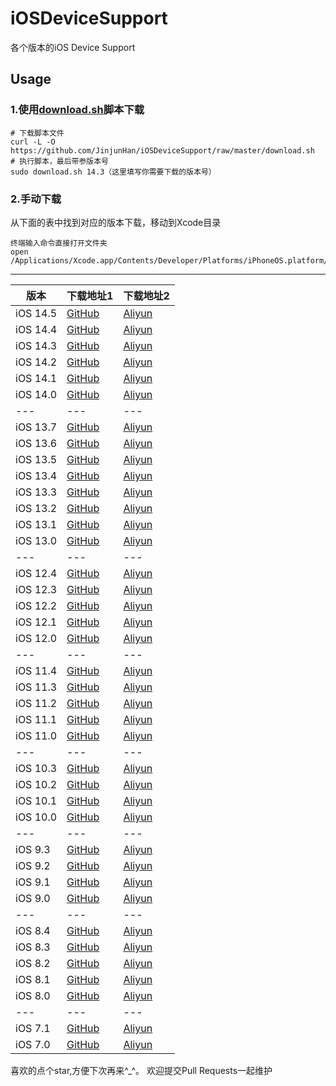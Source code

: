# iOSDeviceSupport
各个版本的iOS Device Support

## Usage

### 1.使用[download.sh](https://github.com/JinjunHan/iOSDeviceSupport/raw/master/download.sh)脚本下载
```
# 下载脚本文件
curl -L -O https://github.com/JinjunHan/iOSDeviceSupport/raw/master/download.sh
# 执行脚本，最后带参版本号
sudo download.sh 14.3（这里填写你需要下载的版本号）
```
### 2.手动下载
从下面的表中找到对应的版本下载，移动到Xcode目录
```
终端输入命令直接打开文件夹
open /Applications/Xcode.app/Contents/Developer/Platforms/iPhoneOS.platform/DeviceSupport
```

-------

| 版本 | 下载地址1 | 下载地址2
| --- | --- | --- |
| iOS 14.5 | [GitHub](https://github.com/JinjunHan/iOSDeviceSupport/raw/master/DeviceSupport/14.5.zip) | [Aliyun](https://code.aliyun.com/hanjinjun/iOSDeviceSupoort/raw/master/DeviceSupport/14.5.zip) |
| iOS 14.4 | [GitHub](https://github.com/JinjunHan/iOSDeviceSupport/raw/master/DeviceSupport/14.4.zip) | [Aliyun](https://code.aliyun.com/hanjinjun/iOSDeviceSupoort/raw/master/DeviceSupport/14.4.zip) |
| iOS 14.3 | [GitHub](https://github.com/JinjunHan/iOSDeviceSupport/raw/master/DeviceSupport/14.3.zip) | [Aliyun](https://code.aliyun.com/hanjinjun/iOSDeviceSupoort/raw/master/DeviceSupport/14.3.zip) |
| iOS 14.2 | [GitHub](https://github.com/JinjunHan/iOSDeviceSupport/raw/master/DeviceSupport/14.2.zip) | [Aliyun](https://code.aliyun.com/hanjinjun/iOSDeviceSupoort/raw/master/DeviceSupport/14.2.zip) |
| iOS 14.1 | [GitHub](https://github.com/JinjunHan/iOSDeviceSupport/raw/master/DeviceSupport/14.1.zip) | [Aliyun](https://code.aliyun.com/hanjinjun/iOSDeviceSupoort/raw/master/DeviceSupport/14.1.zip) |
| iOS 14.0 | [GitHub](https://github.com/JinjunHan/iOSDeviceSupport/raw/master/DeviceSupport/14.0.zip) | [Aliyun](https://code.aliyun.com/hanjinjun/iOSDeviceSupoort/raw/master/DeviceSupport/14.0.zip) |
| --- | --- | --- |
| iOS 13.7 | [GitHub](https://github.com/JinjunHan/iOSDeviceSupport/raw/master/DeviceSupport/13.7.zip) | [Aliyun](https://code.aliyun.com/hanjinjun/iOSDeviceSupoort/raw/master/DeviceSupport/13.7.zip) |
| iOS 13.6 | [GitHub](https://github.com/JinjunHan/iOSDeviceSupport/raw/master/DeviceSupport/13.6.zip) | [Aliyun](https://code.aliyun.com/hanjinjun/iOSDeviceSupoort/raw/master/DeviceSupport/13.6.zip) |
| iOS 13.5 | [GitHub](https://github.com/JinjunHan/iOSDeviceSupport/raw/master/DeviceSupport/13.5.zip) | [Aliyun](https://code.aliyun.com/hanjinjun/iOSDeviceSupoort/raw/master/DeviceSupport/13.5.zip) |
| iOS 13.4 | [GitHub](https://github.com/JinjunHan/iOSDeviceSupport/raw/master/DeviceSupport/13.4.zip) | [Aliyun](https://code.aliyun.com/hanjinjun/iOSDeviceSupoort/raw/master/DeviceSupport/13.4.zip) |
| iOS 13.3 | [GitHub](https://github.com/JinjunHan/iOSDeviceSupport/raw/master/DeviceSupport/13.3.zip) | [Aliyun](https://code.aliyun.com/hanjinjun/iOSDeviceSupoort/raw/master/DeviceSupport/13.3.zip) |
| iOS 13.2 | [GitHub](https://github.com/JinjunHan/iOSDeviceSupport/raw/master/DeviceSupport/13.2.zip) | [Aliyun](https://code.aliyun.com/hanjinjun/iOSDeviceSupoort/raw/master/DeviceSupport/13.2.zip) |
| iOS 13.1 | [GitHub](https://github.com/JinjunHan/iOSDeviceSupport/raw/master/DeviceSupport/13.1.zip) | [Aliyun](https://code.aliyun.com/hanjinjun/iOSDeviceSupoort/raw/master/DeviceSupport/13.1.zip) |
| iOS 13.0 | [GitHub](https://github.com/JinjunHan/iOSDeviceSupport/raw/master/DeviceSupport/13.0.zip) | [Aliyun](https://code.aliyun.com/hanjinjun/iOSDeviceSupoort/raw/master/DeviceSupport/13.0.zip) |
| --- | --- | --- |
| iOS 12.4 | [GitHub](https://github.com/JinjunHan/iOSDeviceSupport/raw/master/DeviceSupport/12.4.zip) | [Aliyun](https://code.aliyun.com/hanjinjun/iOSDeviceSupoort/raw/master/DeviceSupport/12.4.zip) |
| iOS 12.3 | [GitHub](https://github.com/JinjunHan/iOSDeviceSupport/raw/master/DeviceSupport/12.3.zip) | [Aliyun](https://code.aliyun.com/hanjinjun/iOSDeviceSupoort/raw/master/DeviceSupport/12.3.zip) |
| iOS 12.2 | [GitHub](https://github.com/JinjunHan/iOSDeviceSupport/raw/master/DeviceSupport/12.2.zip) | [Aliyun](https://code.aliyun.com/hanjinjun/iOSDeviceSupoort/raw/master/DeviceSupport/12.2.zip) |
| iOS 12.1 | [GitHub](https://github.com/JinjunHan/iOSDeviceSupport/raw/master/DeviceSupport/12.1.zip) | [Aliyun](https://code.aliyun.com/hanjinjun/iOSDeviceSupoort/raw/master/DeviceSupport/12.1.zip) |
| iOS 12.0 | [GitHub](https://github.com/JinjunHan/iOSDeviceSupport/raw/master/DeviceSupport/12.0.zip) | [Aliyun](https://code.aliyun.com/hanjinjun/iOSDeviceSupoort/raw/master/DeviceSupport/12.0.zip) |
| --- | --- | --- |
| iOS 11.4 | [GitHub](https://github.com/JinjunHan/iOSDeviceSupport/raw/master/DeviceSupport/11.4.zip) | [Aliyun](https://code.aliyun.com/hanjinjun/iOSDeviceSupoort/raw/master/DeviceSupport/11.4.zip) |
| iOS 11.3 | [GitHub](https://github.com/JinjunHan/iOSDeviceSupport/raw/master/DeviceSupport/11.3.zip) | [Aliyun](https://code.aliyun.com/hanjinjun/iOSDeviceSupoort/raw/master/DeviceSupport/11.3.zip) |
| iOS 11.2 | [GitHub](https://github.com/JinjunHan/iOSDeviceSupport/raw/master/DeviceSupport/11.2.zip) | [Aliyun](https://code.aliyun.com/hanjinjun/iOSDeviceSupoort/raw/master/DeviceSupport/11.2.zip) |
| iOS 11.1 | [GitHub](https://github.com/JinjunHan/iOSDeviceSupport/raw/master/DeviceSupport/11.1.zip) | [Aliyun](https://code.aliyun.com/hanjinjun/iOSDeviceSupoort/raw/master/DeviceSupport/11.1.zip) |
| iOS 11.0 | [GitHub](https://github.com/JinjunHan/iOSDeviceSupport/raw/master/DeviceSupport/11.0.zip) | [Aliyun](https://code.aliyun.com/hanjinjun/iOSDeviceSupoort/raw/master/DeviceSupport/11.0.zip) |
| --- | --- | --- |
| iOS 10.3 | [GitHub](https://github.com/JinjunHan/iOSDeviceSupport/raw/master/DeviceSupport/10.3.zip) | [Aliyun](https://code.aliyun.com/hanjinjun/iOSDeviceSupoort/raw/master/DeviceSupport/10.3.zip) |
| iOS 10.2 | [GitHub](https://github.com/JinjunHan/iOSDeviceSupport/raw/master/DeviceSupport/10.2.zip) | [Aliyun](https://code.aliyun.com/hanjinjun/iOSDeviceSupoort/raw/master/DeviceSupport/10.2.zip) |
| iOS 10.1 | [GitHub](https://github.com/JinjunHan/iOSDeviceSupport/raw/master/DeviceSupport/10.1.zip) | [Aliyun](https://code.aliyun.com/hanjinjun/iOSDeviceSupoort/raw/master/DeviceSupport/10.1.zip) |
| iOS 10.0 | [GitHub](https://github.com/JinjunHan/iOSDeviceSupport/raw/master/DeviceSupport/10.0.zip) | [Aliyun](https://code.aliyun.com/hanjinjun/iOSDeviceSupoort/raw/master/DeviceSupport/10.0.zip) |
| --- | --- | --- |
| iOS 9.3 | [GitHub](https://github.com/JinjunHan/iOSDeviceSupport/raw/master/DeviceSupport/9.3.zip) | [Aliyun](https://code.aliyun.com/hanjinjun/iOSDeviceSupoort/raw/master/DeviceSupport/9.3.zip) |
| iOS 9.2 | [GitHub](https://github.com/JinjunHan/iOSDeviceSupport/raw/master/DeviceSupport/9.2.zip) | [Aliyun](https://code.aliyun.com/hanjinjun/iOSDeviceSupoort/raw/master/DeviceSupport/9.2.zip) |
| iOS 9.1 | [GitHub](https://github.com/JinjunHan/iOSDeviceSupport/raw/master/DeviceSupport/9.1.zip) | [Aliyun](https://code.aliyun.com/hanjinjun/iOSDeviceSupoort/raw/master/DeviceSupport/9.1.zip) |
| iOS 9.0 | [GitHub](https://github.com/JinjunHan/iOSDeviceSupport/raw/master/DeviceSupport/9.0.zip) | [Aliyun](https://code.aliyun.com/hanjinjun/iOSDeviceSupoort/raw/master/DeviceSupport/9.0.zip) |
| --- | --- | --- |
| iOS 8.4 | [GitHub](https://github.com/JinjunHan/iOSDeviceSupport/raw/master/DeviceSupport/8.4.zip) | [Aliyun](https://code.aliyun.com/hanjinjun/iOSDeviceSupoort/raw/master/DeviceSupport/8.4.zip) |
| iOS 8.3 | [GitHub](https://github.com/JinjunHan/iOSDeviceSupport/raw/master/DeviceSupport/8.3.zip) | [Aliyun](https://code.aliyun.com/hanjinjun/iOSDeviceSupoort/raw/master/DeviceSupport/8.3.zip) |
| iOS 8.2 | [GitHub](https://github.com/JinjunHan/iOSDeviceSupport/raw/master/DeviceSupport/8.2.zip) | [Aliyun](https://code.aliyun.com/hanjinjun/iOSDeviceSupoort/raw/master/DeviceSupport/8.2.zip) |
| iOS 8.1 | [GitHub](https://github.com/JinjunHan/iOSDeviceSupport/raw/master/DeviceSupport/8.1.zip) | [Aliyun](https://code.aliyun.com/hanjinjun/iOSDeviceSupoort/raw/master/DeviceSupport/8.1.zip) |
| iOS 8.0 | [GitHub](https://github.com/JinjunHan/iOSDeviceSupport/raw/master/DeviceSupport/8.0.zip) | [Aliyun](https://code.aliyun.com/hanjinjun/iOSDeviceSupoort/raw/master/DeviceSupport/8.0.zip) |
| --- | --- | --- |
| iOS 7.1 | [GitHub](https://github.com/JinjunHan/iOSDeviceSupport/raw/master/DeviceSupport/7.1.zip) | [Aliyun](https://code.aliyun.com/hanjinjun/iOSDeviceSupoort/raw/master/DeviceSupport/7.1.zip) |
| iOS 7.0 | [GitHub](https://github.com/JinjunHan/iOSDeviceSupport/raw/master/DeviceSupport/7.0.zip) | [Aliyun](https://code.aliyun.com/hanjinjun/iOSDeviceSupoort/raw/master/DeviceSupport/7.0.zip) |

喜欢的点个star,方便下次再来^_^。
欢迎提交Pull Requests一起维护

